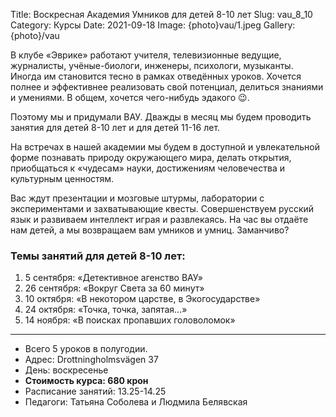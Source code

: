Title: Воскресная Академия Умников для детей 8-10 лет
Slug: vau_8_10
Category: Курсы
Date: 2021-09-18
Image: {photo}vau/1.jpeg
Gallery: {photo}/vau

В клубе «Эврике» работают учителя, телевизионные ведущие, журналисты, учёные-биологи, инженеры, психологи, музыканты. Иногда им становится тесно в рамках отведённых уроков. Хочется полнее и эффективнее реализовать свой потенциал, делиться знаниями и умениями. В общем, хочется чего-нибудь эдакого 😉. 

Поэтому мы и придумали ВАУ. Дважды в месяц мы будем проводить занятия для детей 8-10 лет и для детей 11-16 лет.

На встречах в нашей академии мы будем в доступной и увлекательной форме познавать природу окружающего мира, делать открытия, приобщаться к «чудесам» науки, достижениям человечества и культурным ценностям. 

Вас ждут презентации и мозговые штурмы, лаборатории с экспериментами и захватывающие квесты. Совершенствуем русский язык и развиваем интеллект играя и развлекаясь.
На час вы отдаёте нам детей, а мы возвращаем вам умников и умниц. Заманчиво?
             
### Темы занятий  для детей 8-10 лет: 

1. 5 сентября:  «Детективное агенство ВАУ»
2. 26 сентября: «Вокруг Света за 60 минут»
3. 10 октября:   «В некотором царстве, в Экогосударстве»
4. 24 октября:   «Точка, точка, запятая...»
5. 14 ноября:    «В поисках пропавших головоломок»

---

* Всего 5 уроков в полугодии.
* Адрес: Drottningholmsvägen 37 
* День:  воскресенье
* **Стоимость курса: 680 крон**
* Расписание занятий: 13.25-14.25
* Педагоги: Татьяна Соболева и Людмила Белявская
